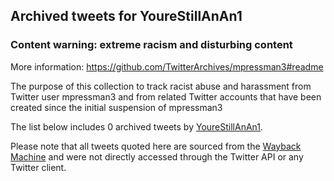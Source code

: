 ## Archived tweets for YoureStillAnAn1
### Content warning: extreme racism and disturbing content
More information: https://github.com/TwitterArchives/mpressman3#readme

The purpose of this collection to track racist abuse and harassment from Twitter user mpressman3 and from related Twitter accounts that have been created since the initial suspension of mpressman3

The list below includes 0 archived tweets by
[YoureStillAnAn1](https://twitter.com/YoureStillAnAn1).



Please note that all tweets quoted here are sourced from the
[Wayback Machine](https://web.archive.org) and were not directly accessed through the Twitter API or
any Twitter client.



